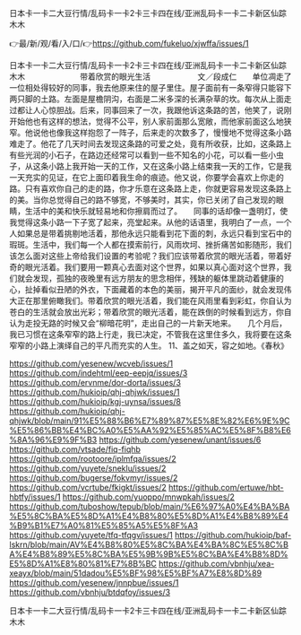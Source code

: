 日本卡一卡二大豆行情/乱码卡一卡2卡三卡四在线/亚洲乱码卡一卡二卡新区仙踪木木

👉最/新/观/看/入/口/👉https://github.com/fukeluo/xjwffa/issues/1

日本卡一卡二大豆行情/乱码卡一卡2卡三卡四在线/亚洲乱码卡一卡二卡新区仙踪木木　　　　　　　带着欣赏的眼光生活　　　　　　文／段成仁　　单位凋走了一位相处得较好的同事，我去他原来住的屋子里住。屋子面前有一条窄得只能容下两只脚的土路。左面是屋檐阴沟，右面是二米多深的长满杂草的坎。每次从上面走过都让人心惊胆战。后来，同事回来了一次，我跟他诉这条路的苦，他笑了，说刚开始他也有这样的想法，觉得不公平，别人家前面那么宽敞，而他家前面这么地狭窄。他说他也像我这样抱怨了一阵子，后来走的次数多了，慢慢地不觉得这条小路难走了。他花了几天时间去发现这条路的可爱之处，竟有所收获，比如，这条路上有些光润的小石子，在路边还经常可以看到一些不知名的小花，可以看一些小虫子，从这条小路上我开始一天的工作，又在这条小路上结束我一天的工作，它是我一天充实的见证，在它上面印着我生命的痕迹。他又说，你要学会喜欢上你走的路。只有喜欢你自己的走的路，你才乐意在这条路上走，你就更容易发现这条路上的美。当你总觉得自己的路不够宽，不够美时，其实，你已关闭了自己发现的眼睛，生活中的美和快乐就轻易地和你擦肩而过了。　　同事的话却像一盏明灯，使我觉得这条小路一下子宽了起来，亮堂起来。从他的话语里，我明白了一点，一个人如果总是带着挑剔地活着，那他永远只能看到花下面的刺，永远只看到宝石中的瑕斑。生活中，我们每一个人都在摸索前行，风雨坎坷、挫折痛苦如影随形，我们该怎么面对这些上帝给我们设置的考验呢？我们应该带着欣赏的眼光活着，带着好奇的眼光活着。我们要用一颗真心去面对这个世界，如果以真心面对这个世界，我们就会发现，孤独的夜晚里有远方朋友的思念相伴，残缺的躯体里跳动着健康的心，扯掉看似丑陋的外衣，下面藏着的本色的美丽，揭开平凡的面纱，就会发现伟大正在那里俯瞰我们。带着欣赏的眼光活着，我们能在风雨里看到彩虹，你自认为苍白的生活就会放出光彩；带着欣赏的眼光活着，能在跌倒的时候看到远方，你自认为走投无路的时候又会“柳暗花明”，走出自己的一片新天地来。　　几个月后，我已习惯在这条窄窄的路上行走，我已决定，不管我在这里住多久，我将要在这条窄窄的小路上演绎自己的平凡而充实的人生。
	11、盖之如天，容之如地。《春秋》


https://github.com/yesenew/wcveb/issues/1
https://github.com/indehtml/eep-eepjq/issues/3
https://github.com/ervnme/dor-dorta/issues/3
https://github.com/hukioip/qhj-qhjwk/issues/1
https://github.com/hukioip/kgj-uynsa/issues/8
https://github.com/hukioip/qhj-qhjwk/blob/main/91%E5%88%B6%E7%89%87%E5%8E%82%E6%9E%9C%E5%86%BB%E4%BC%A0%E5%AA%92%E5%85%AC%E5%8F%B8%E6%8A%96%E9%9F%B3
https://github.com/yesenew/unant/issues/6
https://github.com/vtsade/fiq-fiqhb
https://github.com/rootoore/iplmfqa/issues/2
https://github.com/yuyete/sneklu/issues/2
https://github.com/bugerse/fokvmyr/issues/2
https://github.com/vcrtube/fkigkt/issues/2
https://github.com/ertuwe/hbt-hbtfy/issues/1
https://github.com/yuoppo/mnwpkah/issues/2
https://github.com/tuboshow/tepub/blob/main/%E6%97%A0%E4%BA%BA%E5%8C%BA%E5%8D%A1%E4%B8%80%E5%8D%A1%E4%B8%89%E4%B9%B1%E7%A0%81%E5%85%A5%E5%8F%A3
https://github.com/yuyete/tfq-tfqgv/issues/1
https://github.com/hukioip/baf-lskrn/blob/main/AV%E4%B8%80%E5%8C%BA%E4%BA%8C%E5%8C%BA%E4%B8%89%E5%8C%BA%E5%9B%9B%E5%8C%BA%E4%B8%8D%E5%8D%A1%E8%80%81%E7%8B%BC
https://github.com/vbnhju/xea-xeayx/blob/main/51dadou%E5%BF%98%E5%BF%A7%E8%8D%89
https://github.com/yesenew/jnnpbue/issues/1
https://github.com/vbnhju/btdqfoy/issues/3

日本卡一卡二大豆行情/乱码卡一卡2卡三卡四在线/亚洲乱码卡一卡二卡新区仙踪木木
